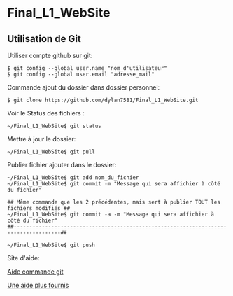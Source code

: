 # Final_L1_WebSite

## Utilisation de Git

Utiliser compte github sur git:

	$ git config --global user.name "nom_d'utilisateur"
	$ git config --global user.email "adresse_mail"

Commande ajout du dossier dans dossier personnel:

	$ git clone https://github.com/dylan7581/Final_L1_WebSite.git

Voir le Status des fichiers :

	~/Final_L1_WebSite$ git status

Mettre à jour le dossier:

	~/Final_L1_WebSite$ git pull

Publier fichier ajouter dans le dossier:

	~/Final_L1_WebSite$ git add nom_du_fichier
	~/Final_L1_WebSite$ git commit -m "Message qui sera affichier à côté du fichier"
	
	## Même commande que les 2 précédentes, mais sert à publier TOUT les fichiers modifiés ##
	~/Final_L1_WebSite$ git commit -a -m "Message qui sera affichier à côté du fichier"
	##-------------------------------------------------------------------------------------##
	
	~/Final_L1_WebSite$ git push

Site d'aide:

[Aide commande git](https://gist.github.com/acquelito/8596717)


[Une aide plus fournis](https://git-scm.com/book/fr/v2)
